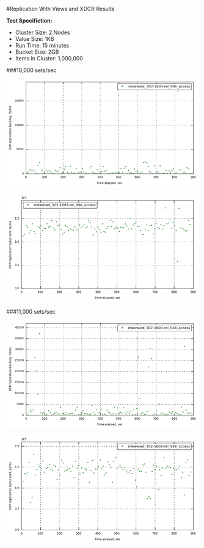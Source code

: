 #Replication With Views and XDCR Results

**Test Specifiction:**

* Cluster Size: 2 Nodes
* Value Size: 1KB
* Run Time: 15 minutes
* Bucket Size: 2GB
* Items in Cluster: 1,000,000

###10,000 sets/sec

![10k-items-view-xdcr](images/10k-items-all.png)

![10k-bytes-view-xdcr](images/10k-bytes-all.png)

###11,000 sets/sec

![11k-items-view-xdcr](images/11k-items-all.png)

![11k-bytes-view-xdcr](images/11k-bytes-all.png)

